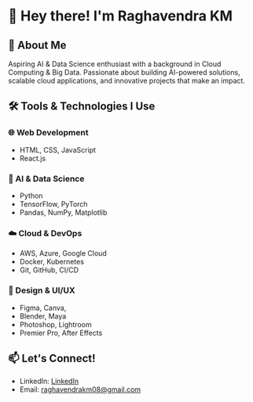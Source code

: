 # 👋 Hey there! I'm Raghavendra KM

## 🚀 About Me
Aspiring AI & Data Science enthusiast with a background in Cloud Computing & Big Data. Passionate about building AI-powered solutions, scalable cloud applications, and innovative projects that make an impact.

## 🛠️ Tools & Technologies I Use

### 🌐 Web Development
- HTML, CSS, JavaScript
- React.js

### 🧠 AI & Data Science
- Python
- TensorFlow, PyTorch
- Pandas, NumPy, Matplotlib

### ☁️ Cloud & DevOps
- AWS, Azure, Google Cloud
- Docker, Kubernetes
- Git, GitHub, CI/CD

### 🎨 Design & UI/UX
- Figma, Canva,
- Blender, Maya
- Photoshop, Lightroom
- Premier Pro, After Effects

## 📫 Let's Connect!
- LinkedIn: [LinkedIn](linkedin.com/in/raghavendrakm08/)
- Email: raghavendrakm08@gmail.com
